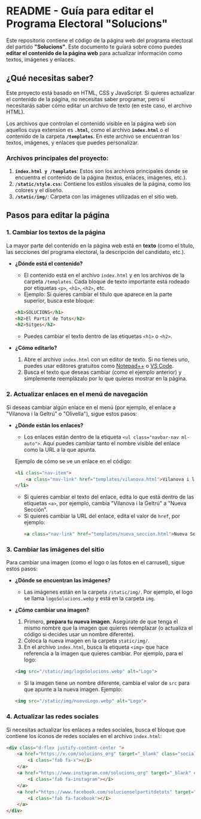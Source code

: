 # README - Guía para editar el Programa Electoral "Solucions"

Este repositorio contiene el código de la página web del programa electoral del partido **"Solucions"**. Este documento te guiará sobre cómo puedes **editar el contenido de la página web** para actualizar información como textos, imágenes y enlaces.

## ¿Qué necesitas saber?

Este proyecto está basado en HTML, CSS y JavaScript. Si quieres actualizar el contenido de la página, no necesitas saber programar, pero sí necesitarás saber cómo editar un archivo de texto (en este caso, el archivo HTML).

Los archivos que controlan el contenido visible en la página web son aquellos cuya extension es **`.html`**, como el archivo **`index.html`** o el contenido de la carpeta **`/templates`**. En este archivo se encuentran los textos, imágenes, y enlaces que puedes personalizar.

### Archivos principales del proyecto:
1. **`index.html y /templates`**: Estos son los archivos principales donde se encuentra el contenido de la página (textos, enlaces, imágenes, etc.).
2. **`/static/style.css`**: Contiene los estilos visuales de la página, como los colores y el diseño.
3. **`/static/img/`**: Carpeta con las imágenes utilizadas en el sitio web.

## Pasos para editar la página

### 1. **Cambiar los textos de la página**

La mayor parte del contenido en la página web está en **texto** (como el título, las secciones del programa electoral, la descripción del candidato, etc.).

- **¿Dónde está el contenido?**
    - El contenido está en el archivo `index.html` y en los archivos de la carpeta `/templates`. Cada bloque de texto importante está rodeado por etiquetas `<p>`, `<h1>`, `<h2>`, etc.
    - Ejemplo: Si quieres cambiar el título que aparece en la parte superior, busca este bloque:

    ```html
    <h1>SOLUCIONS</h1>
    <h2>El Partit de Tots</h2>
    <h2>Sitges</h2>
    ```

    - Puedes cambiar el texto dentro de las etiquetas `<h1>` o `<h2>`.

- **¿Cómo editarlo?**
    1. Abre el archivo `index.html` con un editor de texto. Si no tienes uno, puedes usar editores gratuitos como [Notepad++](https://notepad-plus-plus.org/) o [VS Code](https://code.visualstudio.com/).
    2. Busca el texto que deseas cambiar (como el ejemplo anterior) y simplemente reemplázalo por lo que quieras mostrar en la página.

### 2. **Actualizar enlaces en el menú de navegación**

Si deseas cambiar algún enlace en el menú (por ejemplo, el enlace a "Vilanova i la Geltrú" o "Olivella"), sigue estos pasos:

- **¿Dónde están los enlaces?**
    - Los enlaces están dentro de la etiqueta `<ul class="navbar-nav ml-auto">`. Aquí puedes cambiar tanto el nombre visible del enlace como la URL a la que apunta.

    Ejemplo de cómo se ve un enlace en el código:
    ```html
    <li class="nav-item">
        <a class="nav-link" href="templates/vilanova.html">Vilanova i la Geltrú</a>
    </li>
    ```

    - Si quieres cambiar el texto del enlace, edita lo que está dentro de las etiquetas `<a>`, por ejemplo, cambia "Vilanova i la Geltrú" a "Nueva Sección".
    - Si quieres cambiar la URL del enlace, edita el valor de `href`, por ejemplo:
      ```html
      <a class="nav-link" href="templates/nueva_seccion.html">Nueva Sección</a>
      ```

### 3. **Cambiar las imágenes del sitio**

Para cambiar una imagen (como el logo o las fotos en el carrusel), sigue estos pasos:

- **¿Dónde se encuentran las imágenes?**
    - Las imágenes están en la carpeta `/static/img/`. Por ejemplo, el logo se llama `logoSolucions.webp` y está en la carpeta `img`.

- **¿Cómo cambiar una imagen?**
    1. Primero, **prepara tu nueva imagen**. Asegúrate de que tenga el mismo nombre que la imagen que quieres reemplazar (o actualiza el código si decides usar un nombre diferente).
    2. Coloca la nueva imagen en la carpeta `static/img/`.
    3. En el archivo `index.html`, busca la etiqueta `<img>` que hace referencia a la imagen que quieres cambiar. Por ejemplo, para el logo:

    ```html
    <img src="/static/img/logoSolucions.webp" alt="Logo">
    ```

    - Si la imagen tiene un nombre diferente, cambia el valor de `src` para que apunte a la nueva imagen. Ejemplo:

    ```html
    <img src="/static/img/nuevoLogo.webp" alt="Logo">
    ```

### 4. **Actualizar las redes sociales**

Si necesitas actualizar los enlaces a redes sociales, busca el bloque que contiene los íconos de redes sociales en el archivo `index.html`:

```html
<div class="d-flex justify-content-center ">
    <a href="https://x.com/solucions_org" target="_blank" class="social-icon mx-2" title="X">
        <i class="fab fa-x"></i>
    </a>
    <a href="https://www.instagram.com/solucions_org" target="_blank" class="social-icon mx-2" title="Instagram">
        <i class="fab fa-instagram"></i>
    </a>
    <a href="https://www.facebook.com/solucionselpartitdetots" target="_blank" class="social-icon mx-2" title="Facebook">
        <i class="fab fa-facebook"></i>
    </a>
</div>
